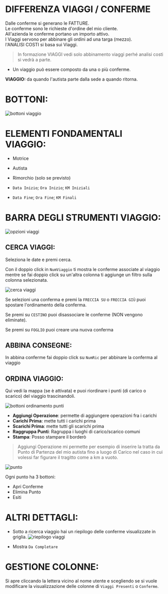 # DIFFERENZA VIAGGI / CONFERME

Dalle conferme si generano le FATTURE.       
Le conferme sono le richieste d'ordine del mio cliente.      
All'azienda le conferme portano un importo attivo.      
I Viaggi servono per abbinare gli ordini ad una targa (mezzo).     
l'ANALISI COSTI si basa sui Viaggi.             

> In formazione VIAGGI vedi solo abbinamento viaggi perhé analisi costi si vedrà a parte.

- Un viaggio può essere composto da una o più conferme.

**VIAGGIO:** da quando l'autista parte dalla sede a quando ritorna.         

# BOTTONI:

![bottoni viaggio](https://github.com/Fucio992/GuidaTir/assets/139453658/61dacdbc-1cc9-4126-93f6-bc0aea9fcd51)

# ELEMENTI FONDAMENTALI VIAGGIO:

- Motrice
- Autista
- Rimorchio (solo se previsto)

- `Data Inizio`; `Ora Inizio`; `KM Iniziali`
- `Data Fine`; `Ora Fine`; `KM Finali`

# BARRA DEGLI STRUMENTI VIAGGIO:

![opzioni viaggi](https://github.com/Fucio992/GuidaTir/assets/139453658/3bbddc6f-5e20-4e0c-8784-36628794c88f)

## CERCA VIAGGI:

Seleziona le date e premi cerca.         

Con il doppio click in `NumViaggio` ti mostra le conferme associate al viaggio mentre se fai doppio click su un'altra colonna ti aggiunge un filtro sulla colonna selezionata.      

![cerca viaggi](https://github.com/Fucio992/GuidaTir/assets/139453658/03482827-0743-4df5-823c-a58004c5133e)

Se selezioni una conferma e premi la `FRECCIA SU` o `FRECCIA GIÙ` puoi spostare l'ordinamento della conferma.         

Se premi su `CESTINO` puoi disassociare le conferme (NON vengono eliminate).

Se premi su `FOGLIO` puoi creare una nuova conferma

## ABBINA CONSEGNE:

In abbina conferme fai doppio click su `NumRic` per abbinare la conferma al viaggio

## ORDINA VIAGGIO:

Qui vedi la mappa (se è attivata) e puoi riordinare i punti (di carico o scarico) del viaggio trascinandoli.

![bottoni ordinamento punti](https://github.com/Fucio992/GuidaTir/assets/139453658/3257c3bd-01ca-4525-8f12-d6ac17061736)

- **Aggiungi Operazione**: permette di aggiungere operazioni fra i carichi
- **Carichi Prima**: mette tutti i carichi prima
- **Scarichi Prima**: mette tutti gli scarichi prima
- **Raggruppa Punti**: Ragruppa i luoghi di carico/scarico comuni
- **Stampa**: Posso stampare il borderò


> Aggiungi Operazione mi permette per esempio di inserire la tratta da Punto di Partenza del mio autista fino a luogo di Carico nel caso in cui
> volessi far figurare il tragitto come a km a vuoto.     


![punto](https://github.com/Fucio992/GuidaTir/assets/139453658/40dc1ef3-0b51-4aa9-b4a9-f2f161974475)

Ogni punto ha 3 bottoni:
- Apri Conferme
- Elimina Punto
- Esiti

# ALTRI DETTAGLI:

- Sotto a ricerca viaggio hai un riepilogo delle conferme visualizzate in griglia.
![riepilogo viaggi](https://github.com/Fucio992/GuidaTir/assets/139453658/41bf8622-59d0-4fdf-8edd-b21a941d1449)

- Mostra `Da Completare`


# GESTIONE COLONNE:

Si apre cliccando la lettera vicino al nome utente e scegliendo se si vuole modificare la visualizzazione delle colonne di `Viaggi Presenti` o `Conferme`.    


